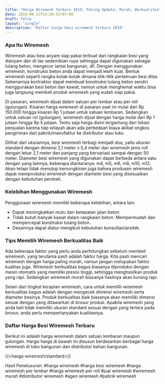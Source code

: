 ```yaml
---
title: "Harga Wiremesh Terbaru 2019, Paling Update, Murah, Berkualitas"
date: 2019-08-22T14:20:51+07:00
draft: false
layout: "single"
description: "Daftar harga besi wiremesh terbaru 2019"
---
```


### Apa Itu Wiremesh

Wiremesh atau besi anyam siap pakai terbuat dari rangkaian besi yang dianyam dan di-las sedemikian rupa sehingga dapat digunakan sebagai tulang beton, mengecor lantai bangunan, dll. Dengan menggunakan wiremesh, konstruksi beton anda dapat menjadi lebih kuat. Bentuk wiremesh seperti rangka kotak-kotak dimana titik-titik pertemuan besi dilas. Sebenarnya kontraktor dapat membuat konstruksi tulang beton sendiri menggunakan besi beton dan kawat, namun untuk menghemat waktu bisa juga langsung membeli produk wiremesh yang sudah siap pakai.

Di pasaran, wiremesh dijual dalam satuan per lembar atau per roll (gulungan). Kisaran harga wiremesh di pasaran saat ini mulai dari Rp 150.000 hingga kisaran Rp 1 jutaan untuk satuan lembaran. Sedangkan untuk satuan rol (gulungan), wiremesh dijual dengan harga mulai dari Rp 1 jutaan hingga Rp 5 jutaan. Tentu saja harga disini tergantung dari lokasi penjualan karena tiap wilayah akan ada perbedaan biaya akibat ongkos pengiriman dari pabrik/manufaktur ke distributor atau toko.

Dilihat dari ukurannya, besi wiremesh terbagi menjadi dua, yaitu ukuran standard dengan dimensi 2,1 meter x 5,4 meter dan wiremesh jenis roll dengan lebar 2,1 meter dan panjang yang bervariasi sampai dengan 50 meter. Diameter besi wiremesh yang digunakan dapat berbeda antara satu dengan yang lainnya, beberapa diantaranya: m4, m5, m6, m8, m10, m12. Akan tetapi tidak menutup kemungkinan juga bahwa produsen wiremesh dapat memproduksi wiremesh dengan diameter besi yang disesuaikan dengan kebutuhan pembeli.

### Kelebihan Menggunakan Wiremesh

Penggunaan wiremesh memiliki beberapa kelebihan, antara lain:

- Dapat meningkatkan mutu dan ketepatan jalan beton.
- Tidak butuh banyak kawat dalam rangkaian beton. Mempermudah dan mempercepat konstruksi tulang beton.
- Desainnya dapat diatur mengikuti kebutuhan konsultan/arsitek.

### Tips Memilih Wiremesh Berkualitas Baik

Ada beberapa faktor yang perlu anda perhitungkan sebelum membeli wiremesh, yang terutama pasti adalah faktor harga. Kita pasti mencari wiremesh dengan harga paling murah, namun jangan melupakan faktor kualitas juga. Wiremesh berkualitas bagus biasanya diproduksi dengan mesin otomatis yang memiliki presisi tinggi, sehingga menghasilkan produk yang rapi. Sedangkan wiremesh murah biasanya hasilnya akan kurang rapi.

Selain dari tingkat kerapian wiremesh, cara untuk memilih wiremesh berkualitas bagus adalah dengan mengecek dimensi wiremesh serta diameter besinya. Produk berkualitas baik biasanya akan memiliki dimensi sesuai dengan yang ditawarkan di brosur produk. Apabila wiremesh yang anda beli tidak memiliki ukuran standard sesuai dengan yang tertera pada brosur, anda perlu mempertanyakan kualitasnya.

### Daftar Harga Besi Wiremesh Terbaru

Berikut ini adalah harga wiremesh dalam satuan lembaran maupun gulungan. Harga-harga di bawah ini disusun berdasarkan berbagai harga wiremesh di toko bangunan dan distributor bahan bangunan.

{{<harga-wiremesh/standard>}}

Hasil Penelusuran:
#harga wiremesh #harga besi wiremesh #harga wiremesh per lembar #harga wiremesh per roll #jual wiremesh #wiremesh murah #distributor wiremesh #agen wiremesh #pabrik wiremesh